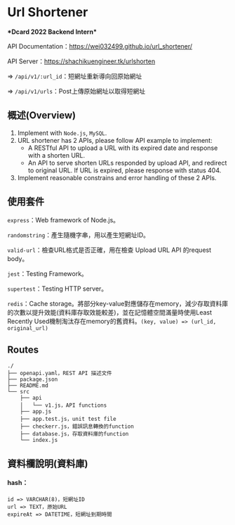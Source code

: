 # Url Shortener
**\*Dcard 2022 Backend Intern\***

API Documentation：https://wei032499.github.io/url_shortener/

API Server：https://shachikuengineer.tk/urlshorten

=> `/api/v1/:url_id`：短網址重新導向回原始網址

=> `/api/v1/urls`：Post上傳原始網址以取得短網址

## 概述(Overview)
1. Implement with `Node.js`, `MySQL`.
2. URL shortener has 2 APIs, please follow API example to implement:
    * A RESTful API to upload a URL with its expired date and response with a shorten URL.
    * An API to serve shorten URLs responded by upload API, and redirect to original URL. If URL is expired, please response with status 404.
3. Implement reasonable constrains and error handling of these 2 APIs.

## 使用套件
`express`：Web framework of Node.js。

`randomstring`：產生隨機字串，用以產生短網址ID。

`valid-url`：檢查URL格式是否正確，用在檢查 Upload URL API 的request body。

`jest`：Testing Framework。

`supertest`：Testing HTTP server。

`redis`：Cache storage。將部分key-value對應儲存在memory，減少存取資料庫的次數以提升效能(資料庫存取效能較差)，並在記憶體空間滿量時使用Least Recently Used機制淘汰存在memory的舊資料。`(key, value) => (url_id, original_url)`


## Routes
```
./
├── openapi.yaml，REST API 描述文件
├── package.json
├── README.md
└── src
    ├── api
    │   └── v1.js，API functions
    ├── app.js
    ├── app.test.js，unit test file
    ├── checkerr.js，錯誤訊息轉換的function
    ├── database.js，存取資料庫的function
    └── index.js
```

## 資料欄說明(資料庫)
#### hash：
    id => VARCHAR(8)，短網址ID
    url => TEXT，原始URL
    expireAt => DATETIME，短網址到期時間
